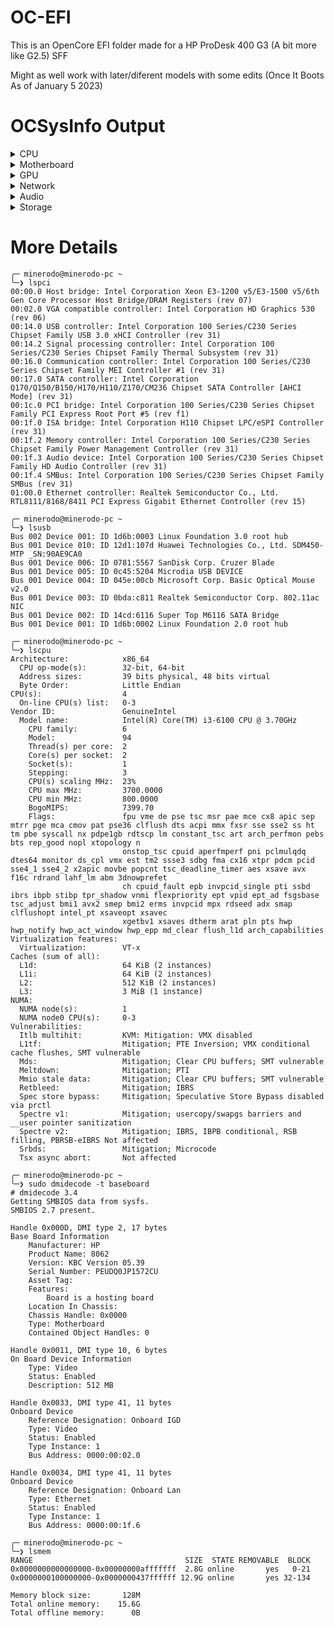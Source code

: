 # OC-EFI

This is an OpenCore EFI folder made for a HP ProDesk 400 G3 (A bit more like G2.5) SFF

Might as well work with later/diferent models with some edits (Once It Boots As of January 5 2023)

# OCSysInfo Output
<details>
  <summary>CPU</summary>
  
  - Intel(R) Core(TM) i3-6100 CPU @ 3.70GHz
    - SSE: SSE4.2
    - SSSE3: Supported
    - Cores: 2
    - Threads: 4
    - Codename: Skylake
</details>

<details>
  <summary>Motherboard</summary>
  
  - Model: 8062
  - Vendor: HP
</details>

<details>
  <summary>GPU</summary>
  
  - HD Graphics 530
    - Device ID: 0x1912
    - Vendor: 0x8086
    - ACPI Path: \_SB_.PCI0.GFX0
    - PCI Path: PciRoot(0x0)/Pci(0x2,0x0)
</details>

<details>
  <summary>Network</summary>
  
  - RTL8111/8168/8411 PCI Express Gigabit Ethernet Controller
    - Device ID: 0x8168
    - Vendor: 0x10ec
    - ACPI Path: \_SB_.PCI0.RP05.PXSX
    - PCI Path: PciRoot(0x0)/Pci(0x1c,0x0)/Pci(0x0,0x0)
</details>

<details>
  <summary>Audio</summary>
  
  - 100 Series/C230 Series Chipset Family HD Audio Controller
    - Device ID: 0xa170
    - Vendor: 0x8086
    - ACPI Path: \_SB_.PCI0.HDAS
    - PCI Path: PciRoot(0x0)/Pci(0x1f,0x3)
    - Codec: ALC221
</details>

<details>
  <summary>Storage</summary>
  
  - Mass Storage Device
    - Type: Hard Disk Drive (HDD)
    - Connector: SCSI
    - Location: Internal
  - SanDisk Cruzer Blade
    - Type: Hard Disk Drive (HDD)
    - Connector: SCSI
    - Location: External
  - ATA WDC WD10EZEX-00B
    - Type: Hard Disk Drive (HDD)
    - Connector: SCSI
    - Location: Internal
</details>

# More Details
```
╭─ minerodo@minerodo-pc ~                                                                                                                                                                                                                                     
╰─❯ lspci
00:00.0 Host bridge: Intel Corporation Xeon E3-1200 v5/E3-1500 v5/6th Gen Core Processor Host Bridge/DRAM Registers (rev 07)
00:02.0 VGA compatible controller: Intel Corporation HD Graphics 530 (rev 06)
00:14.0 USB controller: Intel Corporation 100 Series/C230 Series Chipset Family USB 3.0 xHCI Controller (rev 31)
00:14.2 Signal processing controller: Intel Corporation 100 Series/C230 Series Chipset Family Thermal Subsystem (rev 31)
00:16.0 Communication controller: Intel Corporation 100 Series/C230 Series Chipset Family MEI Controller #1 (rev 31)
00:17.0 SATA controller: Intel Corporation Q170/Q150/B150/H170/H110/Z170/CM236 Chipset SATA Controller [AHCI Mode] (rev 31)
00:1c.0 PCI bridge: Intel Corporation 100 Series/C230 Series Chipset Family PCI Express Root Port #5 (rev f1)
00:1f.0 ISA bridge: Intel Corporation H110 Chipset LPC/eSPI Controller (rev 31)
00:1f.2 Memory controller: Intel Corporation 100 Series/C230 Series Chipset Family Power Management Controller (rev 31)
00:1f.3 Audio device: Intel Corporation 100 Series/C230 Series Chipset Family HD Audio Controller (rev 31)
00:1f.4 SMBus: Intel Corporation 100 Series/C230 Series Chipset Family SMBus (rev 31)
01:00.0 Ethernet controller: Realtek Semiconductor Co., Ltd. RTL8111/8168/8411 PCI Express Gigabit Ethernet Controller (rev 15)
```

```
╭─ minerodo@minerodo-pc ~                                                                                                                                                                                                                                    
╰─❯ lsusb
Bus 002 Device 001: ID 1d6b:0003 Linux Foundation 3.0 root hub
Bus 001 Device 010: ID 12d1:107d Huawei Technologies Co., Ltd. SDM450-MTP _SN:90AE9CA0
Bus 001 Device 006: ID 0781:5567 SanDisk Corp. Cruzer Blade
Bus 001 Device 005: ID 0c45:5204 Microdia USB DEVICE
Bus 001 Device 004: ID 045e:00cb Microsoft Corp. Basic Optical Mouse v2.0
Bus 001 Device 003: ID 0bda:c811 Realtek Semiconductor Corp. 802.11ac NIC
Bus 001 Device 002: ID 14cd:6116 Super Top M6116 SATA Bridge
Bus 001 Device 001: ID 1d6b:0002 Linux Foundation 2.0 root hub
```

```
╭─ minerodo@minerodo-pc ~                                                                                                                                                                                                                                     
╰─❯ lscpu 
Architecture:            x86_64
  CPU op-mode(s):        32-bit, 64-bit
  Address sizes:         39 bits physical, 48 bits virtual
  Byte Order:            Little Endian
CPU(s):                  4
  On-line CPU(s) list:   0-3
Vendor ID:               GenuineIntel
  Model name:            Intel(R) Core(TM) i3-6100 CPU @ 3.70GHz
    CPU family:          6
    Model:               94
    Thread(s) per core:  2
    Core(s) per socket:  2
    Socket(s):           1
    Stepping:            3
    CPU(s) scaling MHz:  23%
    CPU max MHz:         3700.0000
    CPU min MHz:         800.0000
    BogoMIPS:            7399.70
    Flags:               fpu vme de pse tsc msr pae mce cx8 apic sep mtrr pge mca cmov pat pse36 clflush dts acpi mmx fxsr sse sse2 ss ht tm pbe syscall nx pdpe1gb rdtscp lm constant_tsc art arch_perfmon pebs bts rep_good nopl xtopology n
                         onstop_tsc cpuid aperfmperf pni pclmulqdq dtes64 monitor ds_cpl vmx est tm2 ssse3 sdbg fma cx16 xtpr pdcm pcid sse4_1 sse4_2 x2apic movbe popcnt tsc_deadline_timer aes xsave avx f16c rdrand lahf_lm abm 3dnowprefet
                         ch cpuid_fault epb invpcid_single pti ssbd ibrs ibpb stibp tpr_shadow vnmi flexpriority ept vpid ept_ad fsgsbase tsc_adjust bmi1 avx2 smep bmi2 erms invpcid mpx rdseed adx smap clflushopt intel_pt xsaveopt xsavec 
                         xgetbv1 xsaves dtherm arat pln pts hwp hwp_notify hwp_act_window hwp_epp md_clear flush_l1d arch_capabilities
Virtualization features: 
  Virtualization:        VT-x
Caches (sum of all):     
  L1d:                   64 KiB (2 instances)
  L1i:                   64 KiB (2 instances)
  L2:                    512 KiB (2 instances)
  L3:                    3 MiB (1 instance)
NUMA:                    
  NUMA node(s):          1
  NUMA node0 CPU(s):     0-3
Vulnerabilities:         
  Itlb multihit:         KVM: Mitigation: VMX disabled
  L1tf:                  Mitigation; PTE Inversion; VMX conditional cache flushes, SMT vulnerable
  Mds:                   Mitigation; Clear CPU buffers; SMT vulnerable
  Meltdown:              Mitigation; PTI
  Mmio stale data:       Mitigation; Clear CPU buffers; SMT vulnerable
  Retbleed:              Mitigation; IBRS
  Spec store bypass:     Mitigation; Speculative Store Bypass disabled via prctl
  Spectre v1:            Mitigation; usercopy/swapgs barriers and __user pointer sanitization
  Spectre v2:            Mitigation; IBRS, IBPB conditional, RSB filling, PBRSB-eIBRS Not affected
  Srbds:                 Mitigation; Microcode
  Tsx async abort:       Not affected
```

```
╭─ minerodo@minerodo-pc ~                                                                                                                                                                                                                                     
╰─❯ sudo dmidecode -t baseboard
# dmidecode 3.4
Getting SMBIOS data from sysfs.
SMBIOS 2.7 present.

Handle 0x000D, DMI type 2, 17 bytes
Base Board Information
	Manufacturer: HP
	Product Name: 8062
	Version: KBC Version 05.39
	Serial Number: PEUDQ0JP1572CU
	Asset Tag:  
	Features:
		Board is a hosting board
	Location In Chassis:  
	Chassis Handle: 0x0000
	Type: Motherboard
	Contained Object Handles: 0

Handle 0x0011, DMI type 10, 6 bytes
On Board Device Information
	Type: Video
	Status: Enabled
	Description: 512 MB

Handle 0x0033, DMI type 41, 11 bytes
Onboard Device
	Reference Designation: Onboard IGD
	Type: Video
	Status: Enabled
	Type Instance: 1
	Bus Address: 0000:00:02.0

Handle 0x0034, DMI type 41, 11 bytes
Onboard Device
	Reference Designation: Onboard Lan
	Type: Ethernet
	Status: Enabled
	Type Instance: 1
	Bus Address: 0000:00:1f.6
```
```
╭─ minerodo@minerodo-pc ~                                                                                                                                                                                                                                     
╰─❯ lsmem
RANGE                                  SIZE  STATE REMOVABLE  BLOCK
0x0000000000000000-0x00000000afffffff  2.8G online       yes   0-21
0x0000000100000000-0x0000000437ffffff 12.9G online       yes 32-134

Memory block size:       128M
Total online memory:    15.6G
Total offline memory:      0B
```
